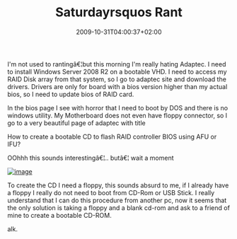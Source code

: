 ﻿---
title: "Saturdayrsquos Rant"
description: ""
date: 2009-10-31T04:00:37+02:00
draft: false
tags: [General]
categories: [General]
---
I'm not used to rantingâ€¦but this morning I'm really hating Adaptec. I need to install Windows Server 2008 R2 on a bootable VHD. I need to access my RAID Disk array from that system, so I go to adaptec site and download the drivers. Drivers are only for board with a bios version higher than my actual bios, so I need to update bios of RAID card.

In the bios page I see with horror that I need to boot by DOS and there is no windows utility. My Motherboard does not even have floppy connector, so I go to a very beautiful page of adaptec with title

How to create a bootable CD to flash RAID controller BIOS using AFU or IFU?

OOhhh this sounds interestingâ€¦.. butâ€¦ wait a moment

[![image](https://www.codewrecks.com/blog/wp-content/uploads/2009/10/image_thumb3.png "image")](https://www.codewrecks.com/blog/wp-content/uploads/2009/10/image34.png)

To create the CD I need a floppy, this sounds absurd to me, if I already have a floppy I really do not need to boot from CD-Rom or USB Stick. I really understand that I can do this procedure from another pc, now it seems that the only solution is taking a floppy and a blank cd-rom and ask to a friend of mine to create a bootable CD-ROM.

alk.
